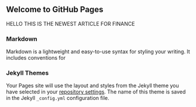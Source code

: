 ## Welcome to GitHub Pages

HELLO THIS IS THE NEWEST ARTICLE FOR FINANCE

### Markdown
Markdown is a lightweight and easy-to-use syntax for styling your writing. It includes conventions for


### Jekyll Themes

Your Pages site will use the layout and styles from the Jekyll theme you have selected in your [repository settings](https://github.com/Tobanggado/commonapps.github.io/settings/pages). The name of this theme is saved in the Jekyll `_config.yml` configuration file.
